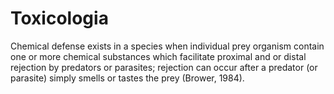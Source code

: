 # Toxicologia

Chemical defense exists in a species when individual prey organism contain one or more chemical substances which facilitate proximal and or distal rejection by predators or parasites; rejection can occur after a predator (or parasite) simply smells or tastes the prey (Brower, 1984).
